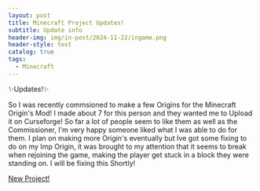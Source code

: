 ```yaml
---
layout: post
title: Minecraft Project Updates!
subtitle: Update info
header-img: img/in-post/2024-11-22/ingame.png
header-style: text
catalog: true
tags:
  - Minecraft
---
```

✨Updates!✨

So I was recently commsioned to make a few Origins for the Minecraft Origin's Mod! I made about 7 for this person and they wanted me to Upload it on Curseforge!
So far a lot of people seem to like them as well as the Commissioner, I'm very happy someone liked what I was able to do for them. I plan on making more Origin's eventually but Ive got some fixing to do on my Imp Origin, it was brought to my attention that it seems to break when rejoining the game, making the player get stuck in a block they were standing on. I will be fixing this Shortly!

[New Project!](https://www.curseforge.com/minecraft/mc-mods/fantasy-origin-pack)